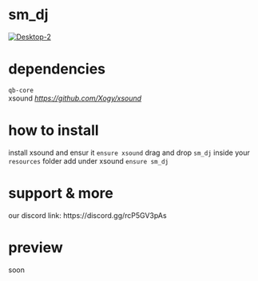 <h1>sm_dj</h1>

<a href="https://ibb.co/r2kFv6Sf"><img src="https://i.ibb.co/GQ7nF2L3/Desktop-2.png" alt="Desktop-2" border="0"></a>

<h1>dependencies</h1>

```qb-core```
<br>
xsound <i>https://github.com/Xogy/xsound</i>

<h1>how to install</h1>

install xsound and ensur it ```ensure xsound```
drag and drop ```sm_dj``` inside your ```resources``` folder
add under xsound ```ensure sm_dj```

<h1>support & more</h1>
our discord link: https://discord.gg/rcP5GV3pAs

<h1>preview</h1>

soon
